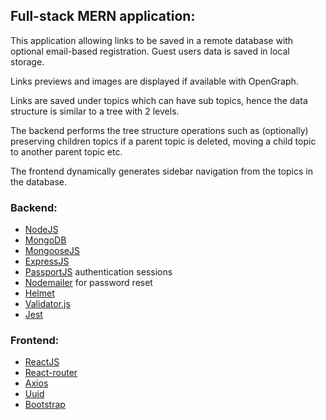 ## Full-stack MERN application:

This application allowing links to be saved in a remote database with optional email-based registration. Guest users data is saved in local storage. 

Links previews and images are displayed if available with OpenGraph. 

Links are saved under topics which can have sub topics, hence the data structure is similar to a tree with 2 levels.

The backend performs the tree structure operations such as (optionally) preserving children topics if a parent topic is deleted, moving a child topic to another parent topic etc.

The frontend dynamically generates sidebar navigation from the topics in the database.

### Backend:
- [NodeJS](https://nodejs.org/)
- [MongoDB](https://www.mongodb.com/)
- [MongooseJS](https://mongoosejs.com/)
- [ExpressJS](https://expressjs.com/)
- [PassportJS](https://www.passportjs.org/) authentication sessions
- [Nodemailer](https://nodemailer.com/) for password reset
- [Helmet](https://helmetjs.github.io/)
- [Validator.js](https://www.npmjs.com/package/validator)
- [Jest](https://jestjs.io/)

### Frontend:

- [ReactJS](https://reactjs.org/)
- [React-router](https://www.npmjs.com/package/react-router)
- [Axios](https://axios-http.com/)
- [Uuid](https://www.npmjs.com/package/uuid)
- [Bootstrap](https://getbootstrap.com/)